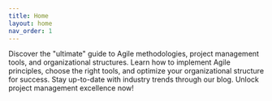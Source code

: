 ```yaml
---
title: Home
layout: home
nav_order: 1
---
```


Discover the "ultimate" guide to Agile methodologies, project management tools, and organizational structures. Learn how to implement Agile principles, choose the right tools, and optimize your organizational structure for success. Stay up-to-date with industry trends through our blog. Unlock project management excellence now!
